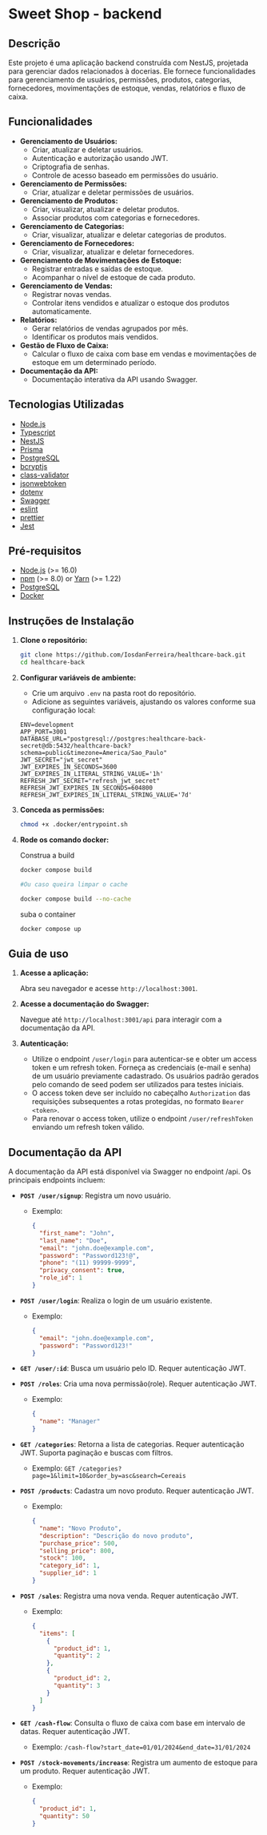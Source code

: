 # Sweet Shop - backend

## Descrição

Este projeto é uma aplicação backend construída com NestJS, projetada para gerenciar dados relacionados à docerias. Ele fornece funcionalidades para gerenciamento de usuários, permissões, produtos, categorias, fornecedores, movimentações de estoque, vendas, relatórios e fluxo de caixa.

## Funcionalidades

- **Gerenciamento de Usuários:**
  - Criar, atualizar e deletar usuários.
  - Autenticação e autorização usando JWT.
  - Criptografia de senhas.
  - Controle de acesso baseado em permissões do usuário.
- **Gerenciamento de Permissões:**
  - Criar, atualizar e deletar permissões de usuários.
- **Gerenciamento de Produtos:**
  - Criar, visualizar, atualizar e deletar produtos.
  - Associar produtos com categorias e fornecedores.
- **Gerenciamento de Categorias:**
  - Criar, visualizar, atualizar e deletar categorias de produtos.
- **Gerenciamento de Fornecedores:**
  - Criar, visualizar, atualizar e deletar fornecedores.
- **Gerenciamento de Movimentações de Estoque:**
  - Registrar entradas e saídas de estoque.
  - Acompanhar o nível de estoque de cada produto.
- **Gerenciamento de Vendas:**
  - Registrar novas vendas.
  - Controlar itens vendidos e atualizar o estoque dos produtos automaticamente.
- **Relatórios:**
  - Gerar relatórios de vendas agrupados por mês.
  - Identificar os produtos mais vendidos.
- **Gestão de Fluxo de Caixa:**
  - Calcular o fluxo de caixa com base em vendas e movimentações de estoque em um determinado período.
- **Documentação da API:**
  - Documentação interativa da API usando Swagger.

## Tecnologias Utilizadas

- [Node.js](https://nodejs.org/)
- [Typescript](https://www.typescriptlang.org/)
- [NestJS](https://nestjs.com/)
- [Prisma](https://www.prisma.io/)
- [PostgreSQL](https://www.postgresql.org/)
- [bcryptjs](https://www.npmjs.com/package/bcryptjs)
- [class-validator](https://github.com/typestack/class-validator)
- [jsonwebtoken](https://github.com/auth0/node-jsonwebtoken)
- [dotenv](https://github.com/motdotla/dotenv)
- [Swagger](https://swagger.io/)
- [eslint](https://eslint.org/)
- [prettier](https://prettier.io/)
- [Jest](https://jestjs.io/)

## Pré-requisitos

- [Node.js](https://nodejs.org/) (>= 16.0)
- [npm](https://www.npmjs.com/) (>= 8.0) or [Yarn](https://yarnpkg.com/) (>= 1.22)
- [PostgreSQL](https://www.postgresql.org/)
- [Docker](https://www.docker.com/)

## Instruções de Instalação

1.  **Clone o repositório:**

    ```bash
    git clone https://github.com/IosdanFerreira/healthcare-back.git
    cd healthcare-back
    ```

2.  **Configurar variáveis de ambiente:**

    - Crie um arquivo `.env` na pasta root do repositório.
    - Adicione as seguintes variáveis, ajustando os valores conforme sua configuração local:

    ```env
    ENV=development
    APP_PORT=3001
    DATABASE_URL="postgresql://postgres:healthcare-back-secret@db:5432/healthcare-back?schema=public&timezone=America/Sao_Paulo"
    JWT_SECRET="jwt_secret"
    JWT_EXPIRES_IN_SECONDS=3600
    JWT_EXPIRES_IN_LITERAL_STRING_VALUE='1h'
    REFRESH_JWT_SECRET="refresh_jwt_secret"
    REFRESH_JWT_EXPIRES_IN_SECONDS=604800
    REFRESH_JWT_EXPIRES_IN_LITERAL_STRING_VALUE='7d'
    ```

3.  **Conceda as permissões:**

    ```bash
    chmod +x .docker/entrypoint.sh
    ```

4.  **Rode os comando docker:**

    Construa a build

    ```bash
    docker compose build

    #Ou caso queira limpar o cache

    docker compose build --no-cache
    ```

    suba o container

    ```bash
    docker compose up
    ```

## Guia de uso

1.  **Acesse a aplicação:**

    Abra seu navegador e acesse `http://localhost:3001`.

2.  **Acesse a documentação do Swagger:**

    Navegue até `http://localhost:3001/api` para interagir com a documentação da API.

3.  **Autenticação:**

    - Utilize o endpoint `/user/login` para autenticar-se e obter um access token e um refresh token. Forneça as credenciais (e-mail e senha) de um usuário previamente cadastrado. Os usuários padrão gerados pelo comando de seed podem ser utilizados para testes iniciais.
    - O access token deve ser incluído no cabeçalho `Authorization` das requisições subsequentes a rotas protegidas, no formato `Bearer <token>`.
    - Para renovar o access token, utilize o endpoint `/user/refreshToken` enviando um refresh token válido.

## Documentação da API

A documentação da API está disponível via Swagger no endpoint /api. Os principais endpoints incluem:

- **`POST /user/signup`**: Registra um novo usuário.

  - Exemplo:

    ```json
    {
      "first_name": "John",
      "last_name": "Doe",
      "email": "john.doe@example.com",
      "password": "Password123!@",
      "phone": "(11) 99999-9999",
      "privacy_consent": true,
      "role_id": 1
    }
    ```

- **`POST /user/login`**: Realiza o login de um usuário existente.

  - Exemplo:

    ```json
    {
      "email": "john.doe@example.com",
      "password": "Password123!"
    }
    ```

- **`GET /user/:id`**: Busca um usuário pelo ID. Requer autenticação JWT.

- **`POST /roles`**: Cria uma nova permissão(role). Requer autenticação JWT.

  - Exemplo:

    ```json
    {
      "name": "Manager"
    }
    ```

- **`GET /categories`**: Retorna a lista de categorias. Requer autenticação JWT. Suporta paginação e buscas com filtros.

  - Exemplo: `GET /categories?page=1&limit=10&order_by=asc&search=Cereais`

- **`POST /products`**: Cadastra um novo produto. Requer autenticação JWT.

  - Exemplo:

    ```json
    {
      "name": "Novo Produto",
      "description": "Descrição do novo produto",
      "purchase_price": 500,
      "selling_price": 800,
      "stock": 100,
      "category_id": 1,
      "supplier_id": 1
    }
    ```

- **`POST /sales`**: Registra uma nova venda. Requer autenticação JWT.

  - Exemplo:

    ```json
    {
      "items": [
        {
          "product_id": 1,
          "quantity": 2
        },
        {
          "product_id": 2,
          "quantity": 3
        }
      ]
    }
    ```

- **`GET /cash-flow`**: Consulta o fluxo de caixa com base em intervalo de datas. Requer autenticação JWT.

  - Exemplo: `/cash-flow?start_date=01/01/2024&end_date=31/01/2024`

- **`POST /stock-movements/increase`**: Registra um aumento de estoque para um produto. Requer autenticação JWT.

  - Exemplo:

    ```json
    {
      "product_id": 1,
      "quantity": 50
    }
    ```
